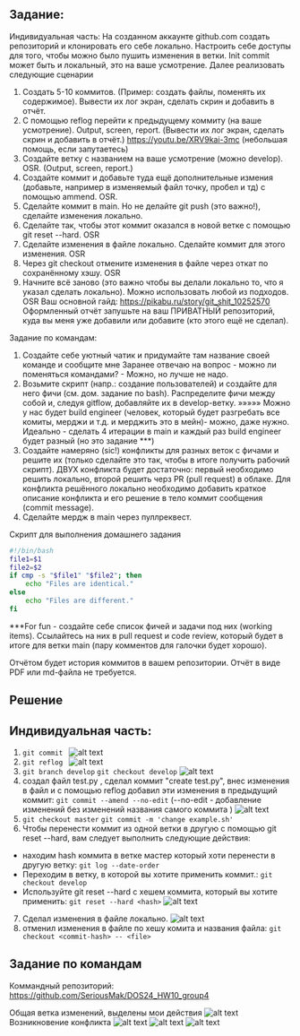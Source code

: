 ## Задание:
Индивидуальная часть:
На созданном аккаунте github.com создать репозиторий и клонировать его себе локально. Настроить себе доступы для того, чтобы можно было пушить изменения в ветки. Init commit может быть и локальный, это на ваше усмотрение. Далее реализовать следующие сценарии
1. Создать 5-10 коммитов. (Пример: создать файлы, поменять их содержимое). Вывести их лог экран, сделать скрин и добавить в отчёт.
2. С помощью reflog перейти к предыдущему коммиту (на ваше усмотрение). Output, screen, report. (Вывести их лог экран, сделать скрин и добавить в отчёт.)
https://youtu.be/XRV9kai-3mc (небольшая помощь, если запутаетесь)
3. Создайте ветку с названием на ваше усмотрение (можно develop). OSR. (Output, screen, report.)
4. Создайте коммит и добавьте туда ещё дополнительные измения (добавьте, например в изменяемый файл точку, пробел и тд) с помощью ammend. OSR.
5. Сделайте коммит в main. Но не делайте git push (это важно!), сделайте изменения локально.
6. Сделайте так, чтобы этот коммит оказался в новой ветке с помощью git reset --hard. OSR
7.  Сделайте изменения в файле локально. Сделайте коммит для этого изменения. OSR
8. Через git checkout отмените изменения в файле через откат по сохранённому хэшу. OSR
9. Начните всё заново (это важно чтобы вы делали локально то, что я указал сделать локально). Можно использовать любой из подходов. OSR
Ваш основной гайд: https://pikabu.ru/story/git_shit_10252570
Оформленный отчёт запушьте на ваш ПРИВАТНЫЙ репозиторий, куда вы меня уже добавили или добавите (кто этого ещё не сделал).


Задание по командам:
1. Создайте себе уютный чатик и придумайте там название своей команде и сообщите мне
Заранее отвечаю на вопрос - можно ли поменяться командами? - Можно, но лучше не надо.
2. Возьмите скрипт (напр.: создание пользователей) и создайте для него фичи (см. дом. задание по bash). Распределите фичи между собой и, следуя gitflow, добавляйте их в develop-ветку.
»»»»» Можно у нас будет build engineer (человек, который будет разгребать все комиты, мерджи и т.д. и мерджить это в мейн)- можно, даже нужно. Идеально - сделать 4 итерации в main и каждый раз build engineer будет разный (но это задание ***)
3. Создайте намеряно (sic!) конфликты для разных веток с фичами и решите их (только сделайте это так, чтобы в итоге получить рабочий скрипт). ДВУХ конфликта будет достаточно: первый необходимо решить локально, второй решить черз PR (pull request) в облаке. Для конфликта решённого локально необходимо добавить краткое описание конфликта и его решение в тело коммит сообщения (commit message).
4. Сделайте мердж в main через пуллреквест. 

Скрипт для выполнения домашнего задания
```bash
#!/bin/bash
file1=$1
file2=$2
if cmp -s "$file1" "$file2"; then
    echo "Files are identical."
else
    echo "Files are different."
fi
```

***For fun - создайте себе список фичей и задачи под них (working items).
Ссылайтесь на них в pull request и code review, который будет в итоге для ветки main (пару комментов для галочки будет хорошо).

Отчётом будет история коммитов в вашем репозитории. Отчёт в виде PDF или md-файла не требуется.


## Решение 
## Индивидуальная часть:
1. `git commit `
![alt text](template/image/image.png)
2. `git reflog `
![alt text](template/image/image-1.png)
3. `git branch develop`
`git checkout develop`
![alt text](template/image/image-2.png)
4. создал файл test.py , сделал коммит "create test.py", внес изменения в файл и с помощью reflog добавил эти изменения в предыдущий коммит:
`git commit --amend --no-edit` (--no-edit - добавление изменений без изменений названия самого коммита )
![alt text](template/image/image-3.png)
5. `git checkout master`
`git commit -m 'change example.sh'`
6. Чтобы перенести коммит из одной ветки в другую с помощью git reset --hard, вам следует выполнить следующие действия:
- находим hash коммита в ветке мастер который хоти перенести в другую ветку:
`git log --date-order`
- Переходим в ветку, в которой вы хотите применить коммит.:
`git checkout develop`
- Используйте git reset --hard с хешем коммита, который вы хотите применить:
`git reset --hard <hash>`
![alt text](template/image/image-4.png)
7. Сделал изменения в файле локально.
![alt text](template/image/image-5.png)
8. отменил изменения в файле по хешу комита и названия файла:
`git checkout <commit-hash> -- <file> `

## Задание по командам
Коммандный репозиторий:
https://github.com/SeriousMak/DOS24_HW10_group4


Общая ветка изменений, выделены мои действия
![alt text](template/image/image6.png)
Возникновение конфликта 
![alt text](template/image/conflict_1.jpg)
![alt text](template/image/Conflict_2.jpg)
![alt text](template/image/Conflict_3.jpg)